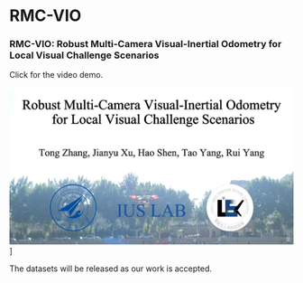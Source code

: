# RMC-VIO

### RMC-VIO: Robust Multi-Camera Visual-Inertial Odometry for Local Visual Challenge Scenarios

Click for the video demo.

[![Video Demo](./img/out.jpg)](https://youtu.be/fVwBnhHjAYs)]


The datasets  will be released as our work is accepted.

